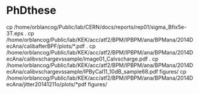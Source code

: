 # PhDthese
cp /home/orblancog/Public/lab/CERN/docs/reports/rep01/sigma_Bfix5e-3T.eps .
cp /home/orblancog/Public/lab/KEK/acc/atf2/BPM/IPBPM/ana/BPMana/2014DecAna/calibafterBPF/plots/*.pdf .
cp /home/orblancog/Public/lab/KEK/acc/atf2/BPM/IPBPM/ana/BPMana/2014DecAna/calibvschargevssample/image01_Calvscharge.pdf .
cp /home/orblancog/Public/lab/KEK/acc/atf2/BPM/IPBPM/ana/BPMana/2014DecAna/calibvschargevssample/IPByCal11_10dB_sample68.pdf figures/
cp /home/orblancog/Public/lab/KEK/acc/atf2/BPM/IPBPM/ana/BPMana/2014DecAna/jitter20141211o/plots/*pdf figures/
